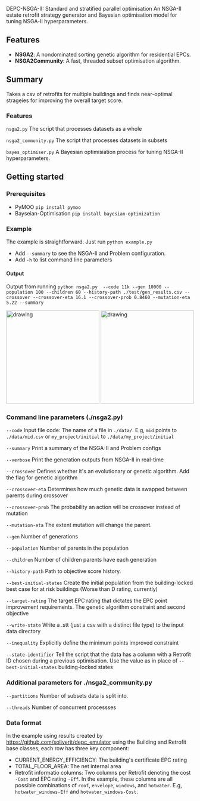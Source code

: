 DEPC-NSGA-II: Standard and stratified parallel optimisation 
An NSGA-II estate retrofit strategy generator and Bayesian optimisation model for tuning NSGA-II hyperparameters.

## Features
 - **NSGA2**: A nondominated sorting genetic algorithm for residential EPCs.
 - **NSGA2Community**: A fast, threaded subset optimisation algorithm. 
## Summary
Takes a csv of retrofits for multiple buildings and finds near-optimal strageies for improving the overall target score. 

### Features
`nsga2.py` The script that processes datasets as a whole

`nsga2_community.py` The script that processes datasets in subsets

`bayes_optimiser.py` A Bayesian optimisiation process for tuning NSGA-II hyperparameters.

## Getting started
### Prerequisites
- PyMOO `pip install pymoo`
- Bayseian-Optimisation `pip install bayesian-optimization`
### Example
The example is straightforward. Just run `python example.py` 
- Add `--summary` to see the NSGA-II and Problem configuration.
- Add `-h` to list command line parameters
#### Output
Output from running `python nsga2.py  --code 11k --gen 10000 --population 100 --children 60 --history-path ./test/gen_results.csv --crossover --crossover-eta 16.1 --crossover-prob 0.8460 --mutation-eta 5.22 --summary`

<img src="https://github.com/soliverit/depc_nsga2/assets/3307541/d0273235-bc44-4fd7-ad47-eb77cb3def6d)" alt="drawing" height="250"/>
   
<img src="https://github.com/soliverit/depc_nsga2/assets/3307541/edcf9c16-c146-4992-abb3-1bab41408642)" alt="drawing" height="250"/>



### Command line parameters (./nsga2.py)
`--code` Input file code: The name of a file in `./data/`. E.g, `mid` points to `./data/mid.csv` or `my_project/initial` to `./data/my_project/initial`

`--summary` Print a summary of the NSGA-II and Problem configs

`--verbose` Print the generation outputs from NSGA-II in real-time

`--crossover` Defines whether it's an evolutionary or genetic algorithm. Add the flag for genetic algorithm

`--crossover-eta`  Determines how much genetic data is swapped between parents during crossover

`--crossover-prob` The probability an action will be crossover instead of mutation

`--mutation-eta`  The extent mutation will change the parent. 

`--gen` Number of generations

`--population` Number of parents in the population

`--children` Number of children parents have each generation

`--history-path` Path to objective score history.

`--best-initial-states` Create the initial population from the building-locked best case for at risk buildings (Worse than D rating, currently)

`--target-rating` The target EPC rating that dictates the EPC point improvement requirements. The genetic algorithm constraint and second objective

`--write-state` Write a .stt (just a csv with a distinct file type) to the input data directory

`--inequality` Explicitly define the minimum points improved constraint

`--state-identifier` Tell the script that the data has a column with a Retrofit ID chosen during a previous optimisation. Use the value as in place of `--best-initial-states` building-locked states
### Additional parameters for ./nsga2_community.py
`--partitions` Number of subsets data is split into.

`--threads` Number of concurrent processses

### Data format
In the example using results created by https://github.com/soliverit/depc_emulator using the Building and Retrofit base classes, each row has three key component:

- CURRENT_ENERGY_EFFICIENCY:  The building's certificate EPC rating
- TOTAL_FLOOR_AREA: The net internal area
- Retrofit informatio columns: Two columns per Retrofit denoting the cost `-Cost` and EPC rating `-Eff`. In the example, these columns are all possible combinations of `roof`, `envelope`, `windows`, and `hotwater`. E.g, `hotwater_windows-Eff` and `hotwater_windows-Cost`.
